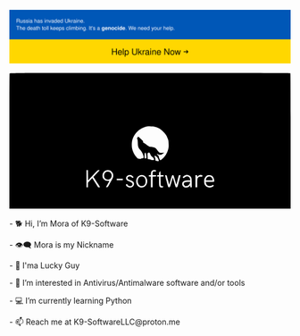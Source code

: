 [![Stand With Ukraine](https://raw.githubusercontent.com/vshymanskyy/StandWithUkraine/main/banner2-direct.svg)](https://stand-with-ukraine.pp.ua)
<?xml version="1.0" standalone="no"?>
<!DOCTYPE svg PUBLIC "-//W3C//DTD SVG 20010904//EN"
 "http://www.w3.org/TR/2001/REC-SVG-20010904/DTD/svg10.dtd">
<svg version="1.0" xmlns="http://www.w3.org/2000/svg"
 width="1135.000000pt" height="547.000000pt" viewBox="0 0 1135.000000 547.000000"
 preserveAspectRatio="xMidYMid meet">
<g transform="translate(0.000000,547.000000) scale(0.100000,-0.100000)"
fill="#000000" stroke="none">
<path d="M10 5451 c-7 -14 -10 -882 -10 -2735 l0 -2716 5675 0 5675 0 0 2723
c0 2105 -3 2726 -12 2735 -9 9 -1281 12 -5665 12 -5578 0 -5652 0 -5663 -19z
m5913 -2168 c124 -43 189 -85 292 -188 96 -95 132 -153 180 -285 23 -63 28
-96 33 -206 4 -121 2 -139 -22 -225 -47 -162 -126 -284 -254 -389 l-54 -44
-19 25 c-18 22 -49 108 -49 134 0 7 -16 28 -35 48 -46 47 -49 80 -4 43 25 -21
41 -26 89 -26 53 0 62 4 114 44 l57 44 -86 -6 c-62 -3 -93 -1 -111 9 -14 7
-52 50 -85 96 -33 45 -69 85 -82 88 -12 4 -38 14 -57 22 -19 9 -69 19 -111 23
-70 6 -82 11 -140 53 -35 26 -95 68 -133 93 -58 39 -66 48 -52 56 20 11 0 35
-146 171 -46 42 -68 46 -68 10 0 -7 -7 -13 -15 -13 -19 0 -19 -3 1 -65 11 -32
17 -89 18 -160 2 -131 23 -187 103 -275 78 -86 147 -251 128 -310 -5 -16 -14
-20 -40 -18 -21 1 -41 -5 -53 -16 -17 -14 -30 -16 -82 -10 -61 7 -61 7 -121
78 -74 86 -141 222 -164 329 -25 115 -17 296 18 394 40 112 83 184 158 266
119 129 266 210 439 241 14 3 79 3 145 2 103 -3 132 -7 208 -33z m-403 -1126
c16 -105 12 -131 -19 -135 -13 -2 -28 1 -34 7 -16 16 -12 212 5 222 23 14 36
-11 48 -94z m142 89 c8 -7 20 -33 28 -56 15 -44 49 -86 108 -131 22 -17 34
-36 38 -61 l6 -35 -53 -6 c-42 -4 -61 -1 -85 14 -17 10 -50 19 -72 19 -22 0
-44 4 -47 10 -3 5 -7 60 -9 120 -3 103 -1 112 18 126 26 18 51 18 68 0z m256
-135 c43 -22 100 -108 109 -165 6 -41 3 -42 -82 -23 l-50 12 -3 54 c-2 30 -10
64 -18 75 -16 24 -19 66 -4 66 6 0 27 -9 48 -19z m-1848 -579 c31 -13 83 -67
104 -109 10 -20 16 -57 16 -97 0 -72 0 -72 -143 -326 -73 -131 -77 -135 -111
-138 -20 -2 -36 0 -36 3 0 3 26 52 59 108 91 158 88 142 22 143 -73 0 -120 17
-160 56 -49 48 -64 85 -65 154 0 169 156 271 314 206z m1813 17 c38 -10 42
-15 31 -43 -4 -11 -16 -14 -53 -9 -43 5 -50 3 -65 -18 -10 -14 -16 -43 -16
-76 l0 -52 73 -3 c69 -3 72 -4 72 -28 0 -24 -3 -25 -72 -28 l-73 -3 0 -214 0
-215 -35 0 -35 0 0 214 0 215 -42 3 c-38 3 -43 6 -43 28 0 22 5 25 41 28 l41
3 6 65 c5 74 22 104 69 127 39 20 51 20 101 6z m-2711 -206 l3 -206 195 206
c186 199 196 207 232 207 21 0 38 -3 38 -6 0 -3 -56 -65 -124 -136 l-124 -131
56 -86 c30 -47 85 -131 122 -186 37 -55 72 -110 79 -122 11 -22 10 -23 -28
-23 l-39 0 -118 186 -118 185 -88 -93 -87 -93 -1 -92 0 -93 -30 0 -30 0 0 345
0 345 30 0 30 0 2 -207z m2991 5 c59 -3 62 -4 62 -28 0 -24 -3 -25 -63 -28
l-64 -3 4 -175 c3 -173 3 -176 28 -196 17 -13 33 -18 52 -14 26 5 28 3 28 -24
0 -29 -1 -30 -51 -30 -108 0 -119 24 -119 260 l0 180 -41 0 c-38 0 -40 1 -37
28 3 23 8 27 41 30 l37 3 0 52 c0 42 5 56 28 80 l27 28 3 -80 3 -80 62 -3z
m-1221 -14 c25 -13 68 -59 68 -74 0 -4 -9 -11 -21 -16 -17 -8 -27 -4 -54 23
-40 40 -97 45 -139 12 -57 -45 -25 -101 77 -135 126 -41 164 -82 155 -168 -12
-105 -132 -158 -244 -107 -51 23 -92 76 -77 100 13 21 53 27 53 8 0 -21 42
-56 80 -67 69 -20 130 18 130 80 0 35 -52 77 -130 106 -98 36 -130 67 -130
128 0 81 76 141 165 129 22 -3 52 -11 67 -19z m505 -10 c165 -97 154 -366 -19
-455 -44 -23 -125 -25 -171 -5 -153 67 -190 303 -67 427 74 74 168 86 257 33z
m1771 25 c64 -13 116 -63 131 -124 6 -24 11 -116 11 -204 l0 -161 -30 0 c-28
0 -30 2 -30 41 l0 42 -21 -27 c-52 -66 -173 -88 -240 -43 -45 30 -71 82 -65
130 10 89 75 128 229 135 l97 5 -6 36 c-11 57 -33 91 -70 107 -47 20 -108 8
-149 -27 -38 -34 -46 -35 -69 -10 -16 18 -15 20 25 55 34 29 76 46 131 55 4 1
29 -4 56 -10z m547 -3 c32 -14 34 -17 24 -39 -10 -23 -15 -25 -68 -20 -48 4
-60 2 -85 -18 -48 -38 -56 -72 -56 -249 l0 -160 -35 0 -35 0 0 246 0 245 33
-3 c28 -3 32 -7 35 -34 l3 -31 31 28 c27 26 71 46 106 48 7 1 28 -6 47 -13z
m-1418 -8 c6 -7 29 -92 53 -188 24 -96 45 -179 48 -184 3 -5 30 78 61 185 54
187 57 194 83 197 34 4 35 3 93 -205 27 -95 51 -173 55 -173 3 0 23 71 44 158
60 243 52 222 91 222 19 0 35 -2 35 -5 0 -2 -24 -94 -54 -202 -30 -109 -59
-217 -65 -240 -11 -40 -14 -43 -46 -43 -39 0 -29 -23 -107 253 l-42 148 -37
-128 c-83 -291 -75 -273 -114 -273 -32 0 -35 3 -46 43 -6 23 -35 130 -64 237
-29 107 -51 198 -49 202 8 13 51 9 61 -4z m1810 -4 c49 -24 85 -76 100 -147
24 -117 39 -107 -158 -107 l-172 0 6 -40 c6 -50 28 -85 70 -111 42 -26 136
-21 178 10 24 18 32 19 49 9 11 -7 20 -15 20 -19 0 -14 -49 -50 -89 -64 -94
-33 -191 -9 -248 59 -39 48 -53 96 -53 182 0 102 47 189 125 232 30 17 132 14
172 -4z m-3579 -161 l-3 -28 -120 0 -120 0 -3 28 -3 27 126 0 126 0 -3 -27z"/>
<path d="M3889 1467 c-97 -68 -89 -230 14 -284 76 -39 169 -7 206 71 36 73 23
143 -38 200 -25 24 -42 30 -88 34 -49 3 -64 -1 -94 -21z"/>
<path d="M5274 1286 c-107 -48 -127 -245 -34 -338 36 -36 58 -44 115 -40 96 8
152 93 143 217 -9 107 -58 165 -145 172 -28 2 -61 -3 -79 -11z"/>
<path d="M7093 1065 c-57 -24 -71 -88 -28 -130 36 -36 109 -35 158 3 38 29 55
56 67 110 l8 32 -87 0 c-50 -1 -99 -6 -118 -15z"/>
<path d="M8026 1289 c-51 -14 -96 -74 -96 -129 0 -19 6 -20 136 -20 l137 0 -6
36 c-14 86 -90 136 -171 113z"/>
</g>
</svg>
<p>- 🐕 Hi, I’m Mora of K9-Software</p>
<p>- 👁️‍🗨️ Mora is my Nickname</p>
<p>- 🥠 I'ma Lucky Guy</p>
<p>- 🔐 I’m interested in Antivirus/Antimalware software and/or tools</p>
<p>- 💻 I’m currently learning Python</p>
<p>- 📫 Reach me at K9-SoftwareLLC@proton.me</p>

